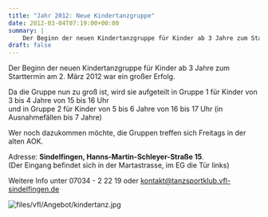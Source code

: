 ```yaml
---
title: "Jahr 2012: Neue Kindertanzgruppe"
date: 2012-03-04T07:19:00+00:00
summary: |
    Der Beginn der neuen Kindertanzgruppe für Kinder ab 3 Jahre zum Starttermin am 2. März 2012 war ein großer Erfolg.Da die Gruppe nun zu groß ist, wird sie aufgeteilt in Gruppe 1 für Kinder von 3 bis 4 Jahre von 15 bis 16 Uhrund in Gruppe 2 für Kinder von 5 bis 6 Jahre von 16 bis 17 Uhr (in Ausnahmefällen bis 7 Jahre)Wer noch dazukommen möchte, die Gruppen treffen sich Freitags in der alten AOK.
draft: false
---
```


Der Beginn der neuen Kindertanzgruppe für Kinder ab 3 Jahre zum Starttermin am 2. März 2012 war ein großer Erfolg.

Da die Gruppe nun zu groß ist, wird sie aufgeteilt in Gruppe 1 für Kinder von 3 bis 4 Jahre von 15 bis 16 Uhr    
 und in Gruppe 2 für Kinder von 5 bis 6 Jahre von 16 bis 17 Uhr (in Ausnahmefällen bis 7 Jahre)

Wer noch dazukommen möchte, die Gruppen treffen sich Freitags in der alten AOK.

Adresse: **Sindelfingen, Hanns-Martin-Schleyer-Straße 15**.   
 (Der Eingang befindet sich in der Martastrasse, im EG die Tür links)

Weitere Info unter 07034 - 2 22 19 oder kontakt@tanzsportklub.vfl-sindelfingen.de

![files/vfl/Angebot/kindertanz.jpg](kindertanz.jpg)


